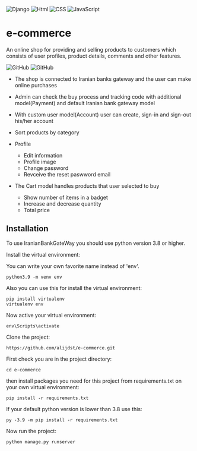 ![Django](https://img.shields.io/badge/Django-092E20?style=for-the-badge&logo=django&logoColor=green)
![Html](https://img.shields.io/badge/HTML5-E34F26?style=for-the-badge&logo=html5&logoColor=white)
![CSS](https://img.shields.io/badge/CSS3-1572B6?style=for-the-badge&logo=css3&logoColor=white)
![JavaScript](https://img.shields.io/badge/JavaScript-323330?style=for-the-badge&logo=javascript&logoColor=F7DF1E)


# e-commerce
An online shop for providing and selling products to customers which consists of user profiles, product details, comments and other features.

![GitHub](https://img.shields.io/github/license/alijdst/e-commerce)
![GitHub](https://img.shields.io/pypi/pyversions/shop.svg)

* The shop is connected to Iranian banks gateway and the user can make online purchases
* Admin can check the buy process and tracking code with additional model(Payment) and default Iranian bank gateway model
* With custom user model(Account) user can create, sign-in and sign-out his/her account
* Sort products by category
* Profile
  * Edit information
  * Profile image
  * Change password
  * Revceive the reset paswword email

* The Cart model handles products that user selected to buy
  * Show number of items in a badget
  * Increase and decrease quantity
  * Total price


## Installation
To use IranianBankGateWay you should use python version 3.8 or higher.

Install the virtual environment:

You can write your own favorite name instead of 'env'.
```
python3.9 -m venv env
```
Also you can use this for install the virtual environment:
```
pip install virtualenv
virtualenv env
```

Now active your virtual environment:
```
env\Scripts\activate
```

Clone the project:
```
https://github.com/alijdst/e-commerce.git
```

First check you are in the project directory:
```
cd e-commerce
```
then install packages you need for this project from requirements.txt on your own virtual environment:
```
pip install -r requirements.txt
```
If your default python version is lower than 3.8 use this:
```
py -3.9 -m pip install -r requirements.txt
```

Now run the project:
```
python manage.py runserver
```
